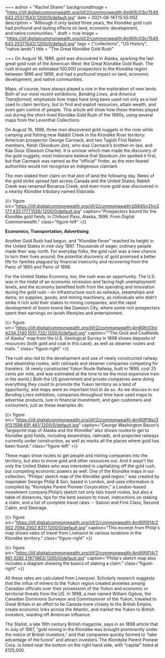 +++
author = "Rachel Sharer"
backgroundImage = "https://iiif.digitalcommonwealth.org/iiif/2/commonwealth:4m90fc03n/1549,643,2537,1543/,1200/0/default.jpg"
date = 2021-08-16T15:55:00Z
description = "Although it only lasted three years, the Klondike gold rush had profound and lasting effects on land, economic development, and native communities. "
draft = true
image = "https://iiif.digitalcommonwealth.org/iiif/2/commonwealth:4m90fc03n/1549,643,2537,1543/,1200/0/default.jpg"
tags = ["collections", "US History", "native lands"]
title = "The Great Klondike Gold Rush"

+++
On August 16, 1896, gold was discovered in Alaska, sparking the last great gold rush of the American West: the Great Klondike Gold Rush. The rush brought an estimated 100,000 prospectors to the Klondike region between 1896 and 1899, and had a profound impact on land, economic development, and native communities.

Maps, of course, have always played a role in the exploration of new lands. Both of our most recent exhibitions, _Bending Lines,_ and _America Transformed,_ emphasize how maps have long been used not only as a tool used to claim territory, but to find and exploit resources, attain wealth, and even gain control of people. This article will show how these themes played out during the short-lived Klondike Gold Rush of the 1890s, using several maps from the Leventhal Collections.

On August 16, 1896, three men discovered gold nuggets in the river while camping and fishing near Rabbit Creek in the Klondike River territory: American prospector George Carmack, and two Tagish First Nation members, Keish (Skookum Jim), who was Carmack’s brother-in-law, and Káa Goox (Dawson Charlie). It is unclear which man made the discovery of the gold nuggets; most historians believe that Skookum Jim spotted it first, but that Carmack was named as the “official” finder, as the men feared authorities would not recognize an indigenous claimant.

The men staked their claim on that plot of land the following day. News of the gold strike spread fast across Canada and the United States; Rabbit Creek was renamed Bonanza Creek, and even more gold was discovered in a nearby Klondike tributary named Eldorado.

{{< figure src="https://iiif.digitalcommonwealth.org/iiif/2/commonwealth:b5645n31n/2177,433,1777,1526/,1200/0/default.jpg" caption="Prospectors bound for the Klondike gold fields, in Chilkoot Pass, Alaska, 1898. From Digital Commonwealth." class="figure-left" >}}

**Economics, Transportation, Advertising**

Another Gold Rush had begun, and “Klondike Fever” reached its height in the United States in mid-July 1897. Thousands of eager, ordinary people made their way north. For everyday folks, the gold rush was a new chance to turn their lives around; the potential discovery of gold promised a better life for families plagued by financial insecurity and recovering from the Panic of 1893 and Panic of 1896.

For the United States Economy, too, the rush was an opportunity. The U.S. was in the midst of an economic recession and facing high unemployment levels, and the economy benefited both from the spending and innovation during the gold rush – on infrastructure such as railways, steamships and dams; on supplies, goods, and mining machinery, as individuals who didn’t strike it rich sold their stakes to mining companies; and the rapid development of boom towns like Dawson City, where some rich prospectors spent their earnings on lavish lifestyles and entertainment.

{{< figure src="https://iiif.digitalcommonwealth.org/iiif/2/commonwealth:4m90fc03n/4234,2140,1051,732/,1200/0/default.jpg" caption="“The Gold and Coalfields of Alaska” map from the U.S. Geological Survey in 1898 shows deposits of resources (both gold and coal in this case), as well as steamer routes and trails. " class="figure-right" >}}

The rush also led to the development and use of newly constructed railway and steamship routes, with railroads and steamer companies competing for travelers. (A newly constructed Yukon Route Railway, built in 1899, cost 25 cents per mile, and was estimated at the time to be the most expensive train in the world.) Both the US government and private companies were doing everything they could to promote the Yukon territory as a land of opportunity, and maps were an important tool to do so. As we discuss in our _Bending Lines_ exhibition, companies throughout time have used maps to advertise products, lure in financial investment, and gain customers and consumers, just as these examples do.

{{< figure src="https://iiif.digitalcommonwealth.org/iiif/2/commonwealth:4m90ff18p/3913,1598,691,461/,1200/0/default.jpg" caption="George Washington Bacon’s “largeprint map of Alaska and the Klondike” also shows routes to get to Klondike gold fields, including steamships, railroads, and projected railways currently under construction, as well as marks all the places where gold has been found." class="figure-left" >}}

These maps show routes to get people and mining companies into the territory, but also to move gold and other resources out. And it wasn’t the only the United States who was interested in capitalizing off the gold rush, but competing economic powers as well. One of the Klondike maps in our collection, “Philips' sketch map of the Klondike gold region,” was created by mapmaker George Philip & Son, based in London, and uses information is compiled by “Klondyke Parent Pioneer Corporation,” a London-based investment company.Philip’s sketch not only lists travel routes, but also a table of distances, tips for the best season to travel, instructions on staking a claim, and a list of complete travel rates -- Saloon and First Class, Second Cabin, and Steerage.

{{< figure src="https://iiif.digitalcommonwealth.org/iiif/2/commonwealth:4m90fj014/2002,7094,2002,837/,1200/0/default.jpg" caption="This excerpt from Philip's map shows rates of travel from Liverpool to various locations in the Klondike territory." class="figure-right" >}}

{{< figure src="https://iiif.digitalcommonwealth.org/iiif/2/commonwealth:4m90fj014/7961,3285,2187,1963/,1200/0/default.jpg" caption="Philip's sketch map also includes a diagram showing the basics of staking a claim." class="figure-right" >}}

All these rates are calculated from Liverpool. Scholarly research suggests that the influx of miners to the Yukon region created anxieties among Canadian officials over their possession of the Yukon and economic or territorial threats from the US. In 1898, a man named William Ogilvie, the Canadian Dominions Surveyor and Commissioner of the Yukon, traveled to Great Britain in an effort to tie Canada more closely to the British Empire, create economic links across the Atlantic, and market the Yukon to British investors, warding off American influence.

The Statist, a late 19th century British magazine, says in an 1898 article that in July of 1987, “gold mining in the Klondike was brought prominently under the notice of British investors,” and that companies quickly formed to “take advantage of the furore” and attract investors. The Klondyke Parent Pioneer Corp. is listed near the bottom on the right hand side, with “capital” listed at £125,000.
